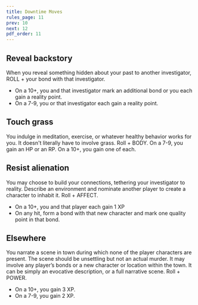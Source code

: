 ```yaml
---
title: Downtime Moves
rules_page: 11
prev: 10
next: 12
pdf_order: 11
---
```


## Reveal backstory

When you reveal something hidden about your past to another investigator, ROLL + your bond with that investigator.

- On a 10+, you and that investigator mark an additional bond or you each gain a reality point.
- On a 7-9, you or that investigator each gain a reality point.

## Touch grass

You indulge in meditation, exercise, or whatever healthy behavior works for you. It doesn't literally have to involve grass. Roll + BODY. On a 7-9, you gain an HP or an RP. On a 10+, you gain one of each.

## Resist alienation

You may choose to build your connections, tethering your investigator to reality. Describe an environment and nominate another player to create a character to inhabit it. Roll + AFFECT.

- On a 10+, you and that player each gain 1 XP
- On any hit, form a bond with that new character and mark one quality point in that bond.

## Elsewhere

You narrate a scene in town during which none of the player characters are present. The scene should be unsettling but not an actual murder. It may involve any player’s bonds or a new character or location within the town. It can be simply an evocative description, or a full narrative scene. Roll + POWER.

- On a 10+, you gain 3 XP.
- On a 7-9, you gain 2 XP.
